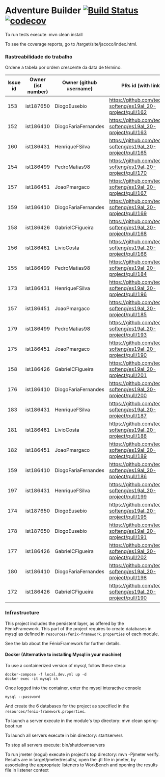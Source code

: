 # Adventure Builder [![Build Status](https://travis-ci.com/tecnico-softeng/es19al_20-project.svg?token=xDPBAaQ2epnFt9PRstYY&branch=develop)](https://travis-ci.com/tecnico-softeng/es19al_20-project)[![codecov](https://codecov.io/gh/tecnico-softeng/es19al_20-project/branch/develop/graph/badge.svg?token=79nNutGvkY)](https://codecov.io/gh/tecnico-softeng/es19al_20-project)


To run tests execute: mvn clean install

To see the coverage reports, go to <module name>/target/site/jacoco/index.html.

### Rastreabilidade do trabalho

Ordene a tabela por ordem crescente da data de término.

|   Issue id | Owner (ist number)      | Owner (github username) | PRs id (with link)                                            | Date (dd/mm/yyyy)  |  
| ---------- | ----------------------- | ----------------------- | ------------------------------------------------------------- | ------------------ |
| 153        | ist187650               | DiogoEusebio            | https://github.com/tecnico-softeng/es19al_20-project/pull/162 | 03/05/2019         |
| 152        | ist186410               | DiogoFariaFernandes     | https://github.com/tecnico-softeng/es19al_20-project/pull/163 | 03/05/2019         |
| 160        | ist186431               | HenriqueFSilva          | https://github.com/tecnico-softeng/es19al_20-project/pull/165 | 04/05/2019         |
| 154        | ist186499               | PedroMatias98           | https://github.com/tecnico-softeng/es19al_20-project/pull/170 | 04/05/2019         |  
| 157        | ist186451               | JoaoPmargaco            | https://github.com/tecnico-softeng/es19al_20-project/pull/167 | 04/05/2019         |
| 159        | ist186410               | DiogoFariaFernandes     | https://github.com/tecnico-softeng/es19al_20-project/pull/169 | 04/05/2019         |
| 158        | ist186426               | GabrielCFigueira        | https://github.com/tecnico-softeng/es19al_20-project/pull/168 | 04/05/2019         |
| 156        | ist186461               | LivioCosta              | https://github.com/tecnico-softeng/es19al_20-project/pull/166 | 04/05/2019         |
| 155        | ist186499               | PedroMatias98           | https://github.com/tecnico-softeng/es19al_20-project/pull/184 | 05/05/2019         |
| 173        | ist186431               | HenriqueFSilva          | https://github.com/tecnico-softeng/es19al_20-project/pull/196 | 09/05/2019         |
| 157        | ist186451               | JoaoPmargaco            | https://github.com/tecnico-softeng/es19al_20-project/pull/185 | 09/05/2019         |
| 179        | ist186499               | PedroMatias98           | https://github.com/tecnico-softeng/es19al_20-project/pull/193 | 09/05/2019         |
| 175        | ist186451               | JoaoPmargaco            | https://github.com/tecnico-softeng/es19al_20-project/pull/190 | 09/05/2019         |
| 158        | ist186426               | GabrielCFigueira        | https://github.com/tecnico-softeng/es19al_20-project/pull/201 | 09/05/2019         |
| 176        | ist186410               | DiogoFariaFernandes     | https://github.com/tecnico-softeng/es19al_20-project/pull/200 | 09/05/2019         |
| 183        | ist186431               | HenriqueFSilva          | https://github.com/tecnico-softeng/es19al_20-project/pull/187 | 09/05/2019         |
| 181        | ist186461               | LivioCosta              | https://github.com/tecnico-softeng/es19al_20-project/pull/188 | 09/05/2019         |
| 182        | ist186451               | JoaoPmargaco            | https://github.com/tecnico-softeng/es19al_20-project/pull/189 | 09/05/2019         |
| 159        | ist186410               | DiogoFariaFernandes     | https://github.com/tecnico-softeng/es19al_20-project/pull/186 | 09/05/2019         |
| 197        | ist186431               | HenriqueFSilva          | https://github.com/tecnico-softeng/es19al_20-project/pull/199 | 09/05/2019         |
| 174        | ist187650               | DiogoEusebio            | https://github.com/tecnico-softeng/es19al_20-project/pull/195 | 09/05/2019         |
| 178        | ist187650               | DiogoEusebio            | https://github.com/tecnico-softeng/es19al_20-project/pull/191 | 09/05/2019         |
| 177        | ist186426               | GabrielCFigueira        | https://github.com/tecnico-softeng/es19al_20-project/pull/202 | 09/05/2019         |
| 180        | ist186410               | DiogoFariaFernandes     | https://github.com/tecnico-softeng/es19al_20-project/pull/198 | 09/05/2019         |
| 172        | ist186426               | GabrielCFigueira        | https://github.com/tecnico-softeng/es19al_20-project/pull/190 | 09/05/2019         |


### Infrastructure

This project includes the persistent layer, as offered by the FénixFramework.
This part of the project requires to create databases in mysql as defined in `resources/fenix-framework.properties` of each module.

See the lab about the FénixFramework for further details.

#### Docker (Alternative to installing Mysql in your machine)

To use a containerized version of mysql, follow these stesp:

```
docker-compose -f local.dev.yml up -d
docker exec -it mysql sh
```

Once logged into the container, enter the mysql interactive console

```
mysql --password
```

And create the 6 databases for the project as specified in
the `resources/fenix-framework.properties`.

To launch a server execute in the module's top directory: mvn clean spring-boot:run

To launch all servers execute in bin directory: startservers

To stop all servers execute: bin/shutdownservers

To run jmeter (nogui) execute in project's top directory: mvn -Pjmeter verify. Results are in target/jmeter/results/, open the .jtl file in jmeter, by associating the appropriate listeners to WorkBench and opening the results file in listener context
